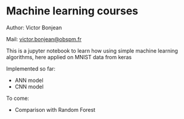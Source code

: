 # Machine learning courses

Author: Victor Bonjean

Mail: victor.bonjean@obspm.fr

This is a jupyter notebook to learn how using simple machine learning algorithms, here applied on MNIST data from keras

Implemented so far:
- ANN model
- CNN model

To come:
- Comparison with Random Forest
